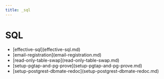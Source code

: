```yaml
---
title: _sql
---
```


# SQL

- \[effective-sql](effective-sql.md)
- \[email-registration](email-registration.md)
- \[read-only-table-swap](read-only-table-swap.md)
- \[setup-pgtap-and-pg-prove](setup-pgtap-and-pg-prove.md)
- \[setup-postgrest-dbmate-redoc](setup-postgrest-dbmate-redoc.md)
